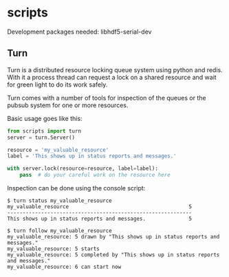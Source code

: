 scripts
=======

Development packages needed:
  libhdf5-serial-dev

Turn
----
Turn is a distributed resource locking queue system using python and
redis. With it a process thread can request a lock on a shared resource
and wait for green light to do its work safely.

Turn comes with a number of tools for inspection of the queues or the
pubsub system for one or more resources.

Basic usage goes like this:
```python
from scripts import turn
server = turn.Server()

resource = 'my_valuable_resource'
label = 'This shows up in status reports and messages.'

with server.lock(resource=resource, label=label):
    pass  # do your careful work on the resource here
```

Inspection can be done using the console script:

```
$ turn status my_valuable_resource
my_valuable_resource                                       5
------------------------------------------------------------
This shows up in status reports and messages.              5
```

```
$ turn follow my_valuable_resource
my_valuable_resource: 5 drawn by "This shows up in status reports and messages."
my_valuable_resource: 5 starts
my_valuable_resource: 5 completed by "This shows up in status reports and messages."
my_valuable_resource: 6 can start now
```

